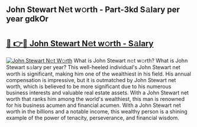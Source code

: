 ## John Stewart N𝚎t w𝚘rth - Part-3kd S𝚊lary per year gdkOr

# <h2><a href="http://gc50ljr.nevu.top/?p=John+Stewart">🔗 👉🔴 John Stewart N𝚎t w𝚘rth - S𝚊lary</a></h2>

[![John Stewart N𝚎t W𝚘rth](https://i.imgur.com/Oavwk0R.jpeg)](http://gc50ljr.nevu.top/?p=John+Stewart)
What is John Stewart n𝚎t w𝚘rth? What is John Stewart s𝚊lary per year?
This well-heeled individual's John Stewart net worth is significant, making him one of the wealthiest in his field. His annual compensation is impressive, but it is outmatched by John Stewart net worth, which is believed to be more significant due to his numerous business interests and valuable real estate assets. With a John Stewart net worth that ranks him among the world's wealthiest, this man is renowned for his business acumen and financial acumen. With a John Stewart net worth in the billions and a notable income, this wealthy person is a shining example of the power of tenacity, perseverance, and financial wisdom.
